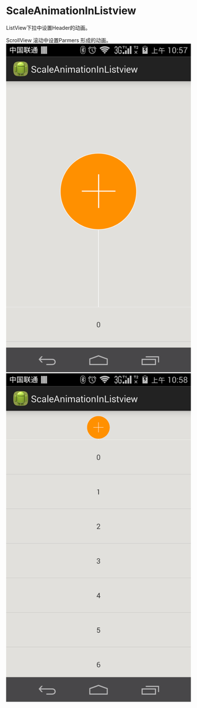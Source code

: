 # ScaleAnimationInListview
ListView下拉中设置Header的动画。

ScrollView 滚动中设置Parmers 形成的动画。
![github](https://github.com/lorcanluo/lorcanluo.github.io/blob/master/pictures/header_scroll_anim1.png "github")
![github](https://github.com/lorcanluo/lorcanluo.github.io/blob/master/pictures/header_scroll_anim2.png "github")
